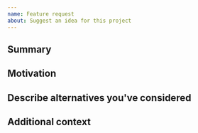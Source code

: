 ```yaml
---
name: Feature request
about: Suggest an idea for this project
---
```


<!--

Have you read ui-component-library's Code of Conduct? By filing an Issue, you are expected to comply with it, including treating everyone with respect: https://github.com/digicatapult/ui-component-library/.github/blob/master/CODE_OF_CONDUCT.md

---
Also note that the Digital Catapult team has finite resources so it's unlikely that we'll work on feature requests. If we're interested in a particular feature however, we'll follow up and ask you to submit an RFC to talk about it in more detail.

-->

## Summary

<!-- One paragraph explanation of the feature. -->

## Motivation

<!-- Why are we doing this? What use cases does it support? What is the expected outcome? -->

## Describe alternatives you've considered

<!-- A clear and concise description of the alternative solutions you've considered. Be sure to explain why ui-component-library's existing customisability isn't suitable for this feature. -->

## Additional context

<!-- Add any other context or screenshots about the feature request here. -->

